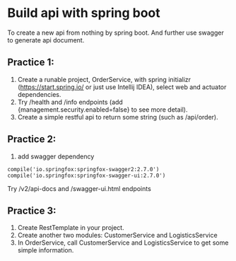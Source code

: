 # Build api with spring boot
To create a new api from nothing by spring boot. And further use swagger to generate api document.

## Practice 1:
1. Create a runable project, OrderService, with spring initializr (https://start.spring.io/ or just use Intellij IDEA), select web and actuator dependencies.
2. Try /health and /info endpoints (add {management.security.enabled=false} to see more detail).
3. Create a simple restful api to return some string (such as /api/order). 

## Practice 2:
1. add swagger dependency
```
compile('io.springfox:springfox-swagger2:2.7.0')
compile('io.springfox:springfox-swagger-ui:2.7.0')
```
Try /v2/api-docs and /swagger-ui.html endpoints

## Practice 3:
1. Create RestTemplate in your project.
2. Create another two modules: CustomerService and LogisticsService
3. In OrderService, call CustomerService and LogisticsService to get some simple information.